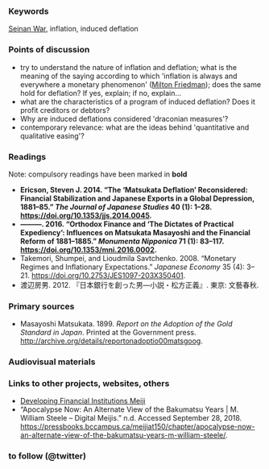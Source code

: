 ### Keywords
[Seinan War](https://en.wikipedia.org/wiki/Satsuma_Rebellion), inflation, induced deflation

### Points of discussion

* try to understand the nature of inflation and deflation; what is the meaning of the saying according to which 'inflation is always and everywhere a monetary phenomenon' ([Milton Friedman](https://en.wikiquote.org/wiki/Milton_Friedman)); does the same hold for deflation? If yes, explain; if no, explain...
* what are the characteristics of a program of induced deflation? Does it profit creditors or debtors?
* Why are induced deflations considered 'draconian measures'?
* contemporary relevance: what are the ideas behind 'quantitative and qualitative easing'?

### Readings
Note: compulsory readings have been marked in **bold**

* **Ericson, Steven J. 2014. “The ‘Matsukata Deflation’ Reconsidered: Financial Stabilization and Japanese Exports in a Global Depression, 1881–85.” *The Journal of Japanese Studies* 40 (1): 1–28. https://doi.org/10.1353/jjs.2014.0045.**
* **———. 2016. “Orthodox Finance and ‘The Dictates of Practical Expediency’: Influences on Matsukata Masayoshi and the Financial Reform of 1881–1885.” *Monumenta Nipponica* 71 (1): 83–117. https://doi.org/10.1353/mni.2016.0002.**
* Takemori, Shumpei, and Lioudmila Savtchenko. 2008. “Monetary Regimes and Inflationary Expectations.” *Japanese Economy* 35 (4): 3–21. https://doi.org/10.2753/JES1097-203X350401.
* 渡辺房男. 2012. 『日本銀行を創った男―小説・松方正義』. 東京: 文藝春秋.

### Primary sources

* Masayoshi Matsukata. 1899. *Report on the Adoption of the Gold Standard in Japan*. Printed at the Government press. http://archive.org/details/reportonadoptio00matsgoog.


### Audiovisual materials


### Links to other projects, websites, others

* [Developing Financial Institutions Meiji](https://nanopdf.com/download/september-8-5add9cab45a4c_pdf)
* “Apocalypse Now: An Alternate View of the Bakumatsu Years | M. William Steele – Digital Meijis.” n.d. Accessed September 28, 2018. https://pressbooks.bccampus.ca/meijiat150/chapter/apocalypse-now-an-alternate-view-of-the-bakumatsu-years-m-william-steele/.


### to follow (@twitter)



